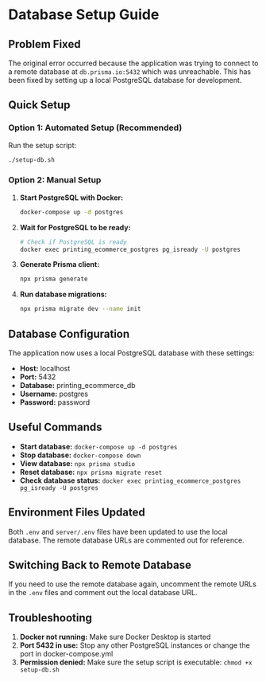 # Database Setup Guide

## Problem Fixed
The original error occurred because the application was trying to connect to a remote database at `db.prisma.io:5432` which was unreachable. This has been fixed by setting up a local PostgreSQL database for development.

## Quick Setup

### Option 1: Automated Setup (Recommended)
Run the setup script:
```bash
./setup-db.sh
```

### Option 2: Manual Setup

1. **Start PostgreSQL with Docker:**
   ```bash
   docker-compose up -d postgres
   ```

2. **Wait for PostgreSQL to be ready:**
   ```bash
   # Check if PostgreSQL is ready
   docker exec printing_ecommerce_postgres pg_isready -U postgres
   ```

3. **Generate Prisma client:**
   ```bash
   npx prisma generate
   ```

4. **Run database migrations:**
   ```bash
   npx prisma migrate dev --name init
   ```

## Database Configuration

The application now uses a local PostgreSQL database with these settings:
- **Host:** localhost
- **Port:** 5432
- **Database:** printing_ecommerce_db
- **Username:** postgres
- **Password:** password

## Useful Commands

- **Start database:** `docker-compose up -d postgres`
- **Stop database:** `docker-compose down`
- **View database:** `npx prisma studio`
- **Reset database:** `npx prisma migrate reset`
- **Check database status:** `docker exec printing_ecommerce_postgres pg_isready -U postgres`

## Environment Files Updated

Both `.env` and `server/.env` files have been updated to use the local database. The remote database URLs are commented out for reference.

## Switching Back to Remote Database

If you need to use the remote database again, uncomment the remote URLs in the `.env` files and comment out the local database URL.

## Troubleshooting

1. **Docker not running:** Make sure Docker Desktop is started
2. **Port 5432 in use:** Stop any other PostgreSQL instances or change the port in docker-compose.yml
3. **Permission denied:** Make sure the setup script is executable: `chmod +x setup-db.sh`